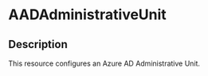 
# AADAdministrativeUnit

## Description

This resource configures an Azure AD Administrative Unit.
